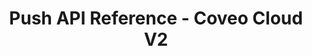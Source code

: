---
layout: redoc_page
title: Push API Reference - Coveo Cloud V2
categories: api_docs
apiId: PushApi
swagger: ../../api_docs/PushApi.yml
ghPagesSiteName: /cloudv2-docs-site
---